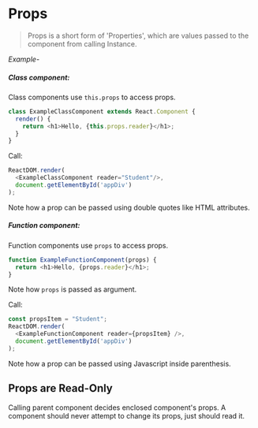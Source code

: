 # Props

> Props is a short form of 'Properties', which are values passed to the component from calling Instance.


*Example-*

##### Class component:

Class components use ```this.props``` to access props.

```javascript
class ExampleClassComponent extends React.Component {
  render() {
    return <h1>Hello, {this.props.reader}</h1>;
  }
}
```

Call:

```javascript
ReactDOM.render(
  <ExampleClassComponent reader="Student"/>,
  document.getElementById('appDiv')
);
```

Note how a prop can be passed using double quotes like HTML attributes.

##### Function component:

Function components use ```props``` to access props.

```javascript
function ExampleFunctionComponent(props) {
  return <h1>Hello, {props.reader}</h1>;
}
```

Note how ```props``` is passed as argument.

Call:

```javascript
const propsItem = "Student";
ReactDOM.render(
  <ExampleFunctionComponent reader={propsItem} />,
  document.getElementById('appDiv')
);
```

Note how a prop can be passed using Javascript inside parenthesis.

## Props are Read-Only

Calling parent component decides enclosed component's props. A component should never attempt to change its props, just should read it.

